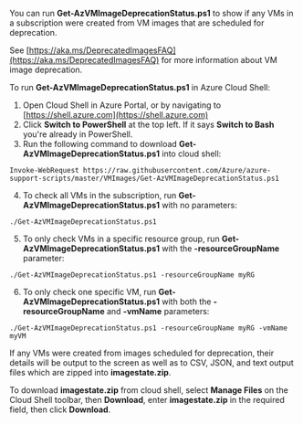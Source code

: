 You can run **Get-AzVMImageDeprecationStatus.ps1** to show if any VMs in a subscription were created from VM images that are scheduled for deprecation.

See [https://aka.ms/DeprecatedImagesFAQ](https://aka.ms/DeprecatedImagesFAQ) for more information about VM image deprecation.

To run **Get-AzVMImageDeprecationStatus.ps1** in Azure Cloud Shell:

1. Open Cloud Shell in Azure Portal, or by navigating to [https://shell.azure.com](https://shell.azure.com)
2. Click **Switch to PowerShell** at the top left. If it says **Switch to Bash** you're already in PowerShell.
3. Run the following command to download **Get-AzVMImageDeprecationStatus.ps1** into cloud shell:
```
Invoke-WebRequest https://raw.githubusercontent.com/Azure/azure-support-scripts/master/VMImages/Get-AzVMImageDeprecationStatus.ps1
```
4. To check all VMs in the subscription, run **Get-AzVMImageDeprecationStatus.ps1** with no parameters:
```
./Get-AzVMImageDeprecationStatus.ps1
```
5. To only check VMs in a specific resource group, run **Get-AzVMImageDeprecationStatus.ps1** with the **-resourceGroupName** parameter:
```
./Get-AzVMImageDeprecationStatus.ps1 -resourceGroupName myRG
```
6. To only check one specific VM, run **Get-AzVMImageDeprecationStatus.ps1** with both the **-resourceGroupName** and **-vmName** parameters:
```
./Get-AzVMImageDeprecationStatus.ps1 -resourceGroupName myRG -vmName myVM
```

If any VMs were created from images scheduled for deprecation, their details will be output to the screen as well as to CSV, JSON, and text output files which are zipped into **imagestate.zip**.

To download **imagestate.zip** from cloud shell, select **Manage Files** on the Cloud Shell toolbar, then **Download**, enter **imagestate.zip** in the required field, then click **Download**.
